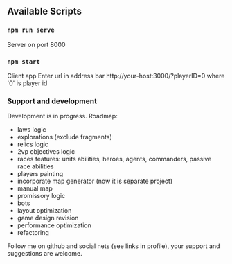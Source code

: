 ## Available Scripts

### `npm run serve`

Server on port 8000

### `npm start`

Client app
Enter url in address bar http://your-host:3000/?playerID=0  where '0' is player id

### Support and development

Development is in progress.
Roadmap:
- laws logic
- explorations (exclude fragments)
- relics logic
- 2vp objectives logic
- races features: units abilities, heroes, agents, commanders, passive race abilities
- players painting
- incorporate map generator (now it is separate project)
- manual map 
- promissory logic
- bots
- layout optimization
- game design revision
- performance optimization
- refactoring

Follow me on github and social nets (see links in profile), your support and suggestions are welcome.